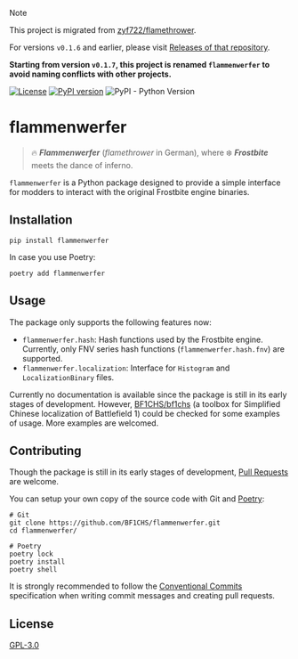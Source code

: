 > [!NOTE]
> This project is migrated from [zyf722/flamethrower](https://github.com/zyf722/flamethrower).
> 
> For versions `v0.1.6` and earlier, please visit [Releases of that repository](https://github.com/zyf722/flamethrower/releases).
>
> **Starting from version `v0.1.7`, this project is renamed `flammenwerfer` to avoid naming conflicts with other projects.**

[![License](https://img.shields.io/github/license/BF1CHS/flammenwerfer)](./LICENSE)
[![PyPI version](https://img.shields.io/pypi/v/flammenwerfer)](https://pypi.org/project/flammenwerfer/)
![PyPI - Python Version](https://img.shields.io/pypi/pyversions/flammenwerfer)

# flammenwerfer
> 🔥 ***Flammenwerfer*** (*flamethrower* in German), where ❄️ ***Frostbite*** meets the dance of inferno.

`flammenwerfer` is a Python package designed to provide a simple interface for modders to interact with the original Frostbite engine binaries. 

## Installation
```shell
pip install flammenwerfer
```

In case you use Poetry:
```shell
poetry add flammenwerfer
```

## Usage
The package only supports the following features now:

- `flammenwerfer.hash`: Hash functions used by the Frostbite engine. Currently, only FNV series hash functions (`flammenwerfer.hash.fnv`) are supported.
- `flammenwerfer.localization`: Interface for `Histogram` and `LocalizationBinary` files.

Currently no documentation is available since the package is still in its early stages of development. However, [BF1CHS/bf1chs](https://github.com/BF1CHS/bf1chs) (a toolbox for Simplified Chinese localization of Battlefield 1) could be checked for some examples of usage. More examples are welcomed.

## Contributing
Though the package is still in its early stages of development, [Pull Requests](https://github.com/BF1CHS/flammenwerfer/pulls) are welcome.

You can setup your own copy of the source code with Git and [Poetry](https://python-poetry.org/):

```shell
# Git
git clone https://github.com/BF1CHS/flammenwerfer.git
cd flammenwerfer/

# Poetry
poetry lock
poetry install
poetry shell
```

It is strongly recommended to follow the [Conventional Commits](https://www.conventionalcommits.org/en/v1.0.0/) specification when writing commit messages and creating pull requests.

## License
[GPL-3.0](/LICENSE)